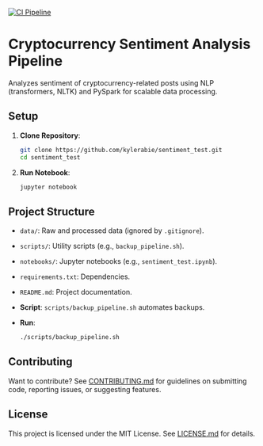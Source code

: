 [![CI Pipeline](https://github.com/kylerabie/sentiment_test/actions/workflows/ci.yml/badge.svg)](https://github.com/kylerabie/sentiment_test/actions/workflows/ci.yml)

# Cryptocurrency Sentiment Analysis Pipeline

Analyzes sentiment of cryptocurrency-related posts using NLP (transformers, NLTK) and PySpark for scalable data processing.

## Setup

1. **Clone Repository**:
   ```bash
   git clone https://github.com/kylerabie/sentiment_test.git
   cd sentiment_test
   
3. **Run Notebook**:
   ```bash
   jupyter notebook

## Project Structure

- `data/`: Raw and processed data (ignored by `.gitignore`).
- `scripts/`: Utility scripts (e.g., `backup_pipeline.sh`).
- `notebooks/`: Jupyter notebooks (e.g., `sentiment_test.ipynb`).
- `requirements.txt`: Dependencies.
- `README.md`: Project documentation.

- **Script**: `scripts/backup_pipeline.sh` automates backups.
- **Run**:
  ```bash
  ./scripts/backup_pipeline.sh

## Contributing

Want to contribute? See [CONTRIBUTING.md](CONTRIBUTING.md) for guidelines on submitting code, reporting issues, or suggesting features.
  
## License

This project is licensed under the MIT License. See [LICENSE.md](LICENSE.md) for details.

